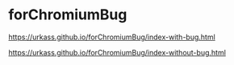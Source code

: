 # forChromiumBug
https://urkass.github.io/forChromiumBug/index-with-bug.html

https://urkass.github.io/forChromiumBug/index-without-bug.html
